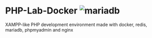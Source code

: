 # PHP-Lab-Docker ![mariadb](https://github.com/unizLike/PHP-Lab-Docker/actions/workflows/main.yml/badge.svg?branch=mariadb)
XAMPP-like PHP development environment made with docker, redis, mariadb, phpmyadmin and nginx
